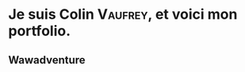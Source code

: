 # Je suis Colin <span style="font-variant: small-caps;">Vaufrey</span>, et voici mon portfolio.

## Wawadventure

